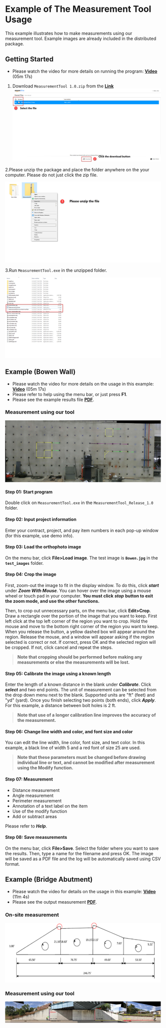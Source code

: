 # Example of The Measurement Tool Usage

This example illustrates how to make measurements using our measurement tool. Example images  are already included in the distributed package. 

## Getting Started

* Please watch the video for more details on running the program: [**Video**]() (05m 17s)   

1. Download `MeasurementTool 1.0.zip` from the [**Link**](https://www.amazon.com/clouddrive/share/PMqG7E7n2d2e7kQ5qruuJiix3pqDazje1rXansPDmL8?ref_=cd_ph_share_link_copy)
![](amazon.jpg)


2.Please unzip the package and place the folder anywhere on the your computer. Please do not just click the zip file.
 
![](unzip.jpg)

3.Run `MeasurementTool.exe` in the unzipped folder. 

![](exefile.jpg)

## Example (Bowen Wall)
* Please watch the video for more details on the usage in this example: [**Video**](https://youtu.be/oNpxRYDU8ak?list=PLa1nAPP8qUX_0Zi166iNi7eb0w23UCekY) (05m 17s)   
* Please refer to help using the menu bar, or just press **F1**. 
* Please see the example results file [**PDF**](measurement_bowen.pdf). 

### Measurement using our tool
![](measurement_bowen.jpg)
  
#### Step 01: Start program
Double click on `MeasurementTool.exe` in the `MeasurementTool_Release_1.0` folder.    

#### Step 02: Input project information
Enter your contract, project, and pay item numbers in each pop-up window (for this example, use demo info).     

#### Step 03: Load the orthophoto image 
On the menu bar, click **File>Load image**. The test image is **`Bowen.jpg`** in the **`test_images`** folder.  

#### Step 04: Crop the image
First, zoom-out the image to fit in the display window. To do this, click ***start*** under ***Zoom With Mouse***. You can hover over the image using a mouse wheel or touch pad in your computer. **You must click** ***stop*** **button to exit the zoom mode, and use the other functions.** 

Then, to crop out unnecessary parts,  on the menu bar, click **Edit>Crop**. Draw a rectangle over the portion of the image that you want to keep. First left click at the top left corner of the region you want to crop. Hold the mouse and move to the bottom right corner of the region you want to keep. When you release the button, a yellow dashed box will appear around the region. Release the mouse, and a window will appear asking if the region selected is correct or not. If correct, press OK and the selected region will be cropped. If not, click cancel and repeat the steps. 

> **Note that cropping should be performed before making any measurements or else the measurements will be lost.**

#### Step 05: Calibrate the image using a known length 
Enter the length of a known distance in the blank under ***Calibrate***. Click ***select*** and two end points. The unit of measurement can be selected from the drop down menu next to the blank. Supported units are "ft" (feet) and "yd" (yard). Once you finish selecting two points (both ends), click ***Apply***. For this example, a distance between bolt holes is 2 ft.   

> **Note that use of a longer calibration line improves the accuracy of the measurement.**   

#### Step 06: Change line width and color, and font size and color  
You can edit the line width, line color, font size, and text color. In this example, a black line of width 5 and a red font of size 25 are used.

> **Note that these parameters must be changed before drawing individual line or text, and cannot be modified after measurement using the Modify function.**   

#### Step 07: Measurement 
* Distance measurement 
* Angle measurement 
* Perimeter measurement 
* Annotation of a text label on the item
* Use of the modify function 
* Add or subtract areas  

Please refer to ***Help***.

#### Step 08: Save measurements
On the menu bar, click **File>Save**. Select the folder where you want to save the results. Then, type a name for the filename and press OK. The image will be saved as a PDF file and the log will be automatically saved using CSV format.

## Example (Bridge Abutment)
* Please watch the video for details on the usage in this example: [**Video**](https://youtu.be/MxnvdGGmSvs?list=PLa1nAPP8qUX_0Zi166iNi7eb0w23UCekY) (11m 4s)  
* Please see the output measurement [**PDF**](measurement_wall.pdf).

### On-site measurement 
![](BridgeAbutment.png)

### Measurement using our tool
![](measurement_wall.jpg)

